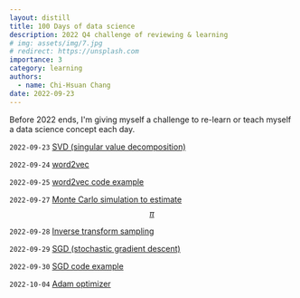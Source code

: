 ```yaml
---
layout: distill
title: 100 Days of data science
description: 2022 Q4 challenge of reviewing & learning
# img: assets/img/7.jpg
# redirect: https://unsplash.com
importance: 3
category: learning
authors:
  - name: Chi-Hsuan Chang
date: 2022-09-23
---
```



Before 2022 ends, I'm giving myself a challenge to re-learn or teach myself a data science concept each day. 

`2022-09-23` [SVD (singular value decomposition)](https://achchg.github.io/blog/2022/svd/)

`2022-09-24` [word2vec](https://achchg.github.io/blog/2022/word2vec/)

`2022-09-25` [word2vec code example](https://achchg.github.io/blog/2022/word2vec_2/)

`2022-09-27` [Monte Carlo simulation to estimate $$\pi$$](https://achchg.github.io/blog/2022/MCsimulation/)

`2022-09-28` [Inverse transform sampling](http://localhost:4000/blog/2022/Inverse_transform_sampling/)

`2022-09-29` [SGD (stochastic gradient descent)](http://localhost:4000/blog/2022/Stochastic_gradient_descent/)

`2022-09-30` [SGD code example](https://github.com/achchg/achchg.github.io/blob/master/jupyternb/2022-09-29-Stochastic_gradient_descent.ipynb)

`2022-10-04` [Adam optimizer](https://achchg.github.io/blog/2022/Adam_optimizer/)
